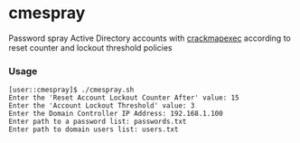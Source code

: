# cmespray
Password spray Active Directory accounts with [crackmapexec](https://github.com/byt3bl33d3r/CrackMapExec) according to reset counter and lockout threshold policies

### Usage
```
[user::cmespray]$ ./cmespray.sh 
Enter the 'Reset Account Lockout Counter After' value: 15
Enter the 'Account Lockout Threshold' value: 3
Enter the Domain Controller IP Address: 192.168.1.100
Enter path to a password list: passwords.txt
Enter path to domain users list: users.txt
```
